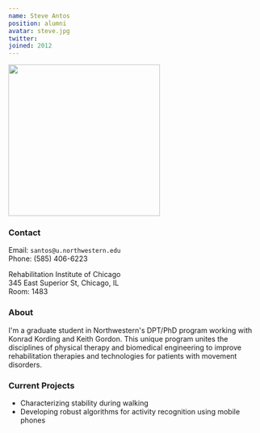 ```yaml
---
name: Steve Antos
position: alumni
avatar: steve.jpg
twitter:
joined: 2012
---
```


<img width="300" src="{{site.baseurl}}/images/people/{{page.avatar}}" data-action="zoom">

### Contact

Email: `santos@u.northwestern.edu`<br>
Phone: (585) 406-6223<br>

Rehabilitation Institute of Chicago<br>
345 East Superior St, Chicago, IL<br>
Room: 1483

### About

I'm a graduate student in Northwestern's DPT/PhD program working with Konrad Kording and Keith Gordon. This unique program unites the disciplines of physical therapy and biomedical engineering to improve rehabilitation therapies and technologies for patients with movement disorders.

### Current Projects

- Characterizing stability during walking
- Developing robust algorithms for activity recognition using mobile phones
